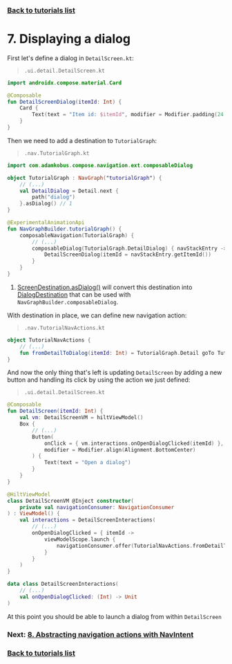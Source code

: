 ### [Back to tutorials list](README.md)

# 7. Displaying a dialog

First let's define a dialog in `DetailScreen.kt`:

> `.ui.detail.DetailScreen.kt`
```kotlin
import androidx.compose.material.Card

@Composable
fun DetailScreenDialog(itemId: Int) {
    Card {
        Text(text = "Item id: $itemId", modifier = Modifier.padding(24.dp))
    }
}
```

Then we need to add a destination to `TutorialGraph`:
> `.nav.TutorialGraph.kt`
```kotlin
import com.adamkobus.compose.navigation.ext.composableDialog

object TutorialGraph : NavGraph("tutorialGraph") {
    // (...)
    val DetailDialog = Detail.next { 
        path("dialog")
    }.asDialog() // 1
}

@ExperimentalAnimationApi
fun NavGraphBuilder.tutorialGraph() {
    composableNavigation(TutorialGraph) {
        // (...)
        composableDialog(TutorialGraph.DetailDialog) { navStackEntry ->
            DetailScreenDialog(itemId = navStackEntry.getItemId())
        }
    }
}
```

1. [ScreenDestination.asDialog()] will convert this destination 
   into [DialogDestination] that can be used with `NavGraphBuilder.composableDialog`.

With destination in place, we can define new navigation action:
> `.nav.TutorialNavActions.kt`
```kotlin
object TutorialNavActions {
    // (...)
    fun fromDetailToDialog(itemId: Int) = TutorialGraph.Detail goTo TutorialGraph.DetailDialog arg itemId
}
```

And now the only thing that's left is updating `DetailScreen` by adding a new button 
and handling its click by using the action we just defined:
> `.ui.detail.DetailScreen.kt`
```kotlin
@Composable
fun DetailScreen(itemId: Int) {
    val vm: DetailScreenVM = hiltViewModel()
    Box {
        // (...)
        Button(
            onClick = { vm.interactions.onOpenDialogClicked(itemId) },
            modifier = Modifier.align(Alignment.BottomCenter)
        ) {
            Text(text = "Open a dialog")
        }
    }
}

@HiltViewModel
class DetailScreenVM @Inject constructor(
    private val navigationConsumer: NavigationConsumer
) : ViewModel() {
    val interactions = DetailScreenInteractions(
        // (...)
        onOpenDialogClicked = { itemId ->
            viewModelScope.launch {
                navigationConsumer.offer(TutorialNavActions.fromDetailToDialog(itemId))
            }
        }
    )
}

data class DetailScreenInteractions(
    // (...)
    val onOpenDialogClicked: (Int) -> Unit
)
```

At this point you should be able to launch a dialog from within `DetailScreen`

### Next: [8. Abstracting navigation actions with NavIntent](08_using_nav_intents.md)

### [Back to tutorials list](README.md)

<!-- GENERATED SECTION - DON'T ADD ANY TEXT BELOW THIS TAG -->

[ScreenDestination.asDialog()]: ../../docs/components/composenav/composenav/com.adamkobus.compose.navigation.destination/-screen-destination/index.md
[DialogDestination]: ../../docs/components/composenav/composenav/com.adamkobus.compose.navigation.destination/-dialog-destination/index.md
